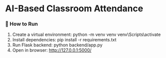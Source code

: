 # AI-Based Classroom Attendance

### 🧩 How to Run
1. Create a virtual environment:
   python -m venv venv
   venv\Scripts\activate
2. Install dependencies:
   pip install -r requirements.txt
3. Run Flask backend:
   python backend/app.py
4. Open in browser:
   http://127.0.0.1:5000/


